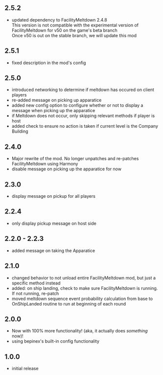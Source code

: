 ## 2.5.2
- updated dependency to FacilityMeltdown 2.4.8\
This version is not compatible with the experimental version of FacilityMeltdown for v50 on the game's beta branch\
Once v50 is out on the stable branch, we will update this mod

## 2.5.1
- fixed description in the mod's config

## 2.5.0
- introduced networking to determine if meltdown has occured on client players
- re-added message on picking up apparatice
- added new config option to configure whether or not to display a message when picking up the apparatice
- if Meltdown does not occur, only skipping relevant methods if player is host
- added check to ensure no action is taken if current level is the Company Building

## 2.4.0
- Major rewrite of the mod. No longer unpatches and re-patches FacilityMeltdown using Harmony
- disable message on picking up the apparatice for now

## 2.3.0
- display message on pickup for all players

## 2.2.4
- only display pickup message on host side

## 2.2.0 - 2.2.3
- added message on taking the Apparatice

## 2.1.0
- changed behavior to not unload entire FacilityMeltdown mod, but just a specific method instead
- added: on ship landing, check to make sure FacilityMeltdown is running. If not running, re-patch 
- moved meltdown sequence event probability calculation from base to OnShipLanded routine to run at beginning of each round

## 2.0.0

- Now with 100% more functionality! (aka, it actually does *something* now)!
- using bepinex's built-in config functionality

## 1.0.0
- initial release